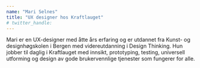 ```yaml
---
name: "Mari Selnes"
title: "UX designer hos Kraftlauget"
# twitter_handle: 
---
```

Mari er en UX-designer med åtte års erfaring og er utdannet fra Kunst- og designhøgskolen i Bergen med videreutdanning i Design Thinking. Hun jobber til daglig i Kraftlauget med innsikt, prototyping, testing, universell utforming og design av gode brukervennlige tjenester som fungerer for alle.
